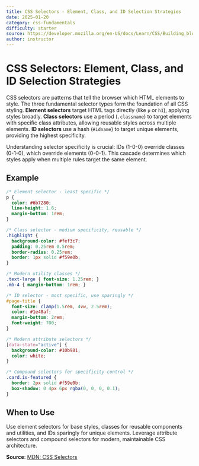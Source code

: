 ```yaml
---
title: CSS Selectors - Element, Class, and ID Selection Strategies
date: 2025-01-20
category: css-fundamentals
difficulty: starter
source: https://developer.mozilla.org/en-US/docs/Learn/CSS/Building_blocks/Selectors
author: instructor
---
```


# CSS Selectors: Element, Class, and ID Selection Strategies

CSS selectors are patterns that tell the browser which HTML elements to style. The three fundamental selector types form the foundation of all CSS styling. **Element selectors** target HTML tags directly (like `p` or `h1`), applying styles broadly. **Class selectors** use a period (`.classname`) to target elements with specific class attributes, allowing reusable styles across multiple elements. **ID selectors** use a hash (`#idname`) to target unique elements, providing the highest specificity.

Understanding selector specificity is crucial: IDs (1-0-0) override classes (0-1-0), which override elements (0-0-1). This cascade determines which styles apply when multiple rules target the same element.

## Example

```css
/* Element selector - least specific */
p {
  color: #6b7280;
  line-height: 1.6;
  margin-bottom: 1rem;
}

/* Class selector - medium specificity, reusable */
.highlight {
  background-color: #fef3c7;
  padding: 0.25rem 0.5rem;
  border-radius: 0.25rem;
  border: 1px solid #f59e0b;
}

/* Modern utility classes */
.text-large { font-size: 1.25rem; }
.mb-4 { margin-bottom: 1rem; }

/* ID selector - most specific, use sparingly */
#page-title {
  font-size: clamp(1.5rem, 4vw, 2.5rem);
  color: #1e40af;
  margin-bottom: 2rem;
  font-weight: 700;
}

/* Modern attribute selectors */
[data-state="active"] {
  background-color: #10b981;
  color: white;
}

/* Compound selectors for specificity control */
.card.is-featured {
  border: 2px solid #f59e0b;
  box-shadow: 0 4px 6px rgba(0, 0, 0, 0.1);
}
```

## When to Use

Use element selectors for base styles, classes for reusable components and utilities, and IDs sparingly for unique elements. Leverage attribute selectors and compound selectors for modern, maintainable CSS architecture.

**Source**: [MDN: CSS Selectors](https://developer.mozilla.org/en-US/docs/Learn/CSS/Building_blocks/Selectors)
